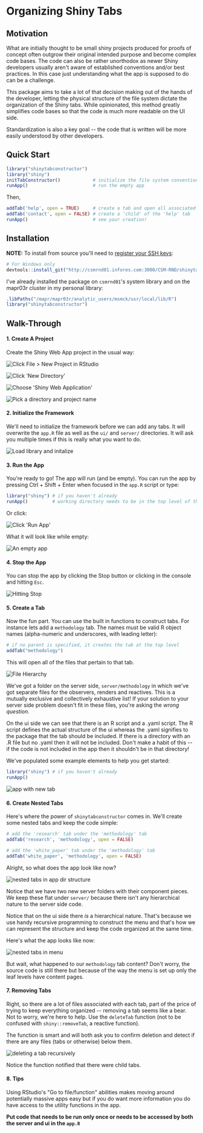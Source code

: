 # Organizing Shiny Tabs

## Motivation

What are initially thought to be small shiny projects produced for proofs of concept
often outgrow their original intended purpose and become complex code bases. The code
can also be rather unorthodox as newer Shiny developers usually aren't aware of 
established conventions and/or best practices. In this case just understanding 
what the app is supposed to do can be a challenge.

This package aims to take a lot of that decision making out of the hands of the
developer, letting the physical structure of the file system dictate the organization
of the Shiny tabs. While opinionated, this method greatly simplifies code bases
so that the code is much more readable on the UI side.

Standardization is also a key goal -- the code that is written will be
more easily understood by other developers.

## Quick Start

```r
library("shinytabconstructor")
library("shiny")
initTabConstructor()            # initialize the file system conventions
runApp()                        # run the empty app
```

Then,

```r
addTab('help', open = TRUE)     # create a tab and open all associated files
addTab('contact', open = FALSE) # create a 'child' of the 'help' tab
runApp()                        # see your creation!
```

## Installation

**NOTE:** To install from source you'll need to [register your SSH keys](http://csmrnd01.infores.com:3000/CSM/register-ssh-keys):

```r
# For Windows only
devtools::install_git("http://csmrnd01.infores.com:3000/CSM-RND/shinytabconstructor.git")
```

I've already installed the package on `csmrnd01`'s system library and on
the mapr03r cluster in my personal library:

```r
.libPaths("/mapr/mapr03r/analytic_users/msmck/usr/local/lib/R")
library("shinytabconstructor")
```

## Walk-Through

#### 1. Create A Project

Create the Shiny Web App project in the usual way:

![Click File > New Project in RStudio](www/init/01-new-proj.png)

![Click 'New Directory'](www/init/02-new-directory.png)

![Choose 'Shiny Web Application'](www/init/03-shiny.png)

![Pick a directory and project name](www/init/04-name.png)

#### 2. Initialize the Framework

We'll need to initialize the framework before we can add any tabs.
It will overwrite the `app.R` file as well as the `ui/` and `server/`
directories. It will ask you multiple times if this is really what you
want to do.

![Load library and initalize](www/init/05-initialize.PNG)

#### 3. Run the App

You're ready to go! The app will run (and be empty). You can run the app by pressing Ctrl + Shift + Enter when focused in the `app.R` script or type:

```r
library("shiny") # if you haven't already
runApp()         # working directory needs to be in the top level of the project
```

Or click:

![Click 'Run App'](www/init/06-run.png)

What it will look like while empty:

![An empty app](www/init/07-empty-app.png)

#### 4. Stop the App

You can stop the app by clicking the Stop button or clicking in the console and hitting `Esc`.

![Hitting Stop](www/init/08-stop-app.png)

#### 5. Create a Tab

Now the fun part. You can use the built in functions to construct tabs.
For instance lets add a `methodology` tab. The names must be valid R object names (alpha-numeric and underscores, with leading letter):

```r
# if no parent is specified, it creates the tab at the top level
addTab("methodology")
```

This will open all of the files that pertain to that tab.

![File Hierarchy](www/app/01-add-meth-tab.PNG)

We've got a folder on the server side, `server/methodology` in which
we've got separate files for the observers, renders and reactives.
This is a mutually exclusive and collectively exhaustive list! If your
solution to your server side problem doesn't fit in these files, you're
asking the _wrong question_.

On the ui side we can see that there is an R script and a .yaml script.
The R script defines the actual structure of the ui whereas the .yaml
signifies to the package that the tab should be included. If there is
a directory with an .R file but no .yaml then it will not be included.
Don't make a habit of this -- if the code is not included in the app then it shouldn't be in that directory!

We've populated some example elements to help you get started:

```r
library("shiny") # if you haven't already
runApp()
```

![app with new tab](www/app/02-meth-tab.PNG)

#### 6. Create Nested Tabs

Here's where the power of `shinytabconstructor` comes in. We'll create some nested tabs and keep the code simple:

```r
# add the 'research' tab under the 'methodology' tab
addTab('research', 'methodology', open = FALSE)

# add the 'white_paper' tab under the 'methodology' tab
addTab('white_paper', 'methodology', open = FALSE)
```

Alright, so what does the app look like now?

![nested tabs in app dir structure](www/app/03-nested-tabs.PNG)

Notice that we have two new server folders with their component pieces. We keep these flat under `server/` because there isn't any hierarchical nature to the server side code.

Notice that on the ui side there _is_ a hierarchical nature. That's
because we use handy recursive programming to construct the menu and
that's how we can represent the structure and keep the code organized
at the same time.

Here's what the app looks like now:

![nested tabs in menu](www/app/04-nested-app.PNG)

But wait, what happened to our `methodology` tab content? Don't worry,
the source code is still there but because of the way the menu is
set up only the leaf levels have content pages.

#### 7. Removing Tabs

Right, so there are a lot of files associated with each tab, part of the price of trying to keep everything organized -- removing a tab seems like a bear. Not to worry, we're here to help. Use the `deleteTab` function (not to be confused with `shiny::removeTab`, a reactive function).

The function is smart and will both ask you to confirm deletion and detect if there are any files (tabs or otherwise) below them.

![deleting a tab recursively](www/app/05-delete-tab.PNG)

Notice the function notified that there were child tabs.

#### 8. Tips

Using RStudio's "Go to file/function" abilities makes moving around
potentially massive apps easy but if you do want more information you
do have access to the utility functions in the app.

**Put code that needs to be run only once or needs to be accessed by both the server and ui in the `app.R`**